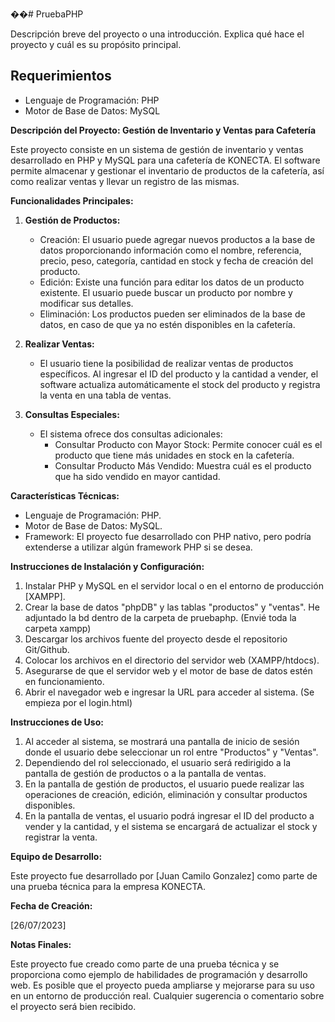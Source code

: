 ��#   P r u e b a P H P 

Descripción breve del proyecto o una introducción. Explica qué hace el proyecto y cuál es su propósito principal.

## Requerimientos

- Lenguaje de Programación: PHP
- Motor de Base de Datos: MySQL

**Descripción del Proyecto: Gestión de Inventario y Ventas para Cafetería**

Este proyecto consiste en un sistema de gestión de inventario y ventas desarrollado en PHP y MySQL para una cafetería de KONECTA. El software permite almacenar y gestionar el inventario de productos de la cafetería, así como realizar ventas y llevar un registro de las mismas.

**Funcionalidades Principales:**

1. **Gestión de Productos:**
   - Creación: El usuario puede agregar nuevos productos a la base de datos proporcionando información como el nombre, referencia, precio, peso, categoría, cantidad en stock y fecha de creación del producto.
   - Edición: Existe una función para editar los datos de un producto existente. El usuario puede buscar un producto por nombre y modificar sus detalles.
   - Eliminación: Los productos pueden ser eliminados de la base de datos, en caso de que ya no estén disponibles en la cafetería.

2. **Realizar Ventas:**
   - El usuario tiene la posibilidad de realizar ventas de productos específicos. Al ingresar el ID del producto y la cantidad a vender, el software actualiza automáticamente el stock del producto y registra la venta en una tabla de ventas.

3. **Consultas Especiales:**
   - El sistema ofrece dos consultas adicionales:
     - Consultar Producto con Mayor Stock: Permite conocer cuál es el producto que tiene más unidades en stock en la cafetería.
     - Consultar Producto Más Vendido: Muestra cuál es el producto que ha sido vendido en mayor cantidad.

**Características Técnicas:**

- Lenguaje de Programación: PHP.
- Motor de Base de Datos: MySQL.
- Framework: El proyecto fue desarrollado con PHP nativo, pero podría extenderse a utilizar algún framework PHP si se desea.

**Instrucciones de Instalación y Configuración:**

1. Instalar PHP y MySQL en el servidor local o en el entorno de producción [XAMPP].
2. Crear la base de datos "phpDB" y las tablas "productos" y "ventas". He adjuntado la bd dentro de la carpeta de pruebaphp. (Envié toda la carpeta xampp)
3. Descargar los archivos fuente del proyecto desde el repositorio Git/Github.
4. Colocar los archivos en el directorio del servidor web (XAMPP/htdocs).
5. Asegurarse de que el servidor web y el motor de base de datos estén en funcionamiento.
6. Abrir el navegador web e ingresar la URL para acceder al sistema. (Se empieza por el login.html)

**Instrucciones de Uso:**

1. Al acceder al sistema, se mostrará una pantalla de inicio de sesión donde el usuario debe seleccionar un rol entre "Productos" y "Ventas".
2. Dependiendo del rol seleccionado, el usuario será redirigido a la pantalla de gestión de productos o a la pantalla de ventas.
3. En la pantalla de gestión de productos, el usuario puede realizar las operaciones de creación, edición, eliminación y consultar productos disponibles.
4. En la pantalla de ventas, el usuario podrá ingresar el ID del producto a vender y la cantidad, y el sistema se encargará de actualizar el stock y registrar la venta.

**Equipo de Desarrollo:**

Este proyecto fue desarrollado por [Juan Camilo Gonzalez] como parte de una prueba técnica para la empresa KONECTA.

**Fecha de Creación:**

[26/07/2023]

**Notas Finales:**

Este proyecto fue creado como parte de una prueba técnica y se proporciona como ejemplo de habilidades de programación y desarrollo web. Es posible que el proyecto pueda ampliarse y mejorarse para su uso en un entorno de producción real. Cualquier sugerencia o comentario sobre el proyecto será bien recibido.


